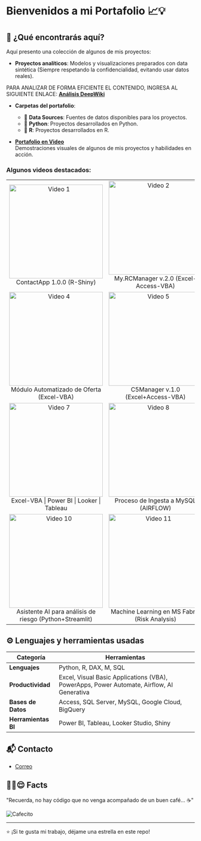 # **Bienvenidos a mi Portafolio** 📈💡

## 🚀 ¿Qué encontrarás aquí?
Aquí presento una colección de algunos de mis proyectos:  
- **Proyectos analíticos**: Modelos y visualizaciones preparados con data sintética (Siempre respetando la confidencialidad, evitando usar datos reales). 

PARA ANALIZAR DE FORMA EFICIENTE EL CONTENIDO, INGRESA AL SIGUIENTE ENLACE:  **[Análisis DeepWiki](https://deepwiki.com/ringoquimico/Portfolio)**  
 
- **Carpetas del portafolio**:  
  - 📁 **Data Sources**: Fuentes de datos disponibles para los proyectos.  
  - 📁 **Python**: Proyectos desarrollados en Python.  
  - 📁 **R**: Proyectos desarrollados en R.
    
- **[Portafolio en Video](https://www.youtube.com/playlist?list=PLw0BQ_z2y2_vW_69NgGv2b7hfv8kKh6Ko)**  
  Demostraciones visuales de algunos de mis proyectos y habilidades en acción.  

### Algunos videos destacados:
<table style="table-layout: fixed; width: 100%;">
  <tr>
    <td align="center" style="width: 33.33%;">
      <a href="https://youtu.be/F6nQHX9olDo">
        <img src="https://img.youtube.com/vi/F6nQHX9olDo/0.jpg" alt="Video 1" width="250"/>
      </a>
      <br><div style="word-wrap: break-word; max-width: 100%; text-align: center;">ContactApp 1.0.0 (R-Shiny)</div>
    </td>
    <td align="center" style="width: 33.33%;">
      <a href="https://youtu.be/sBOK6WT38JU">
        <img src="https://img.youtube.com/vi/sBOK6WT38JU/0.jpg" alt="Video 2" width="250"/>
      </a>
      <br><div style="word-wrap: break-word; max-width: 100%; text-align: center;">My.RCManager v.2.0 (Excel-Access-VBA)</div>
    </td>
    <td align="center" style="width: 33.33%;">
      <a href="https://youtu.be/BLnl0NhVNxM">
        <img src="https://img.youtube.com/vi/BLnl0NhVNxM/0.jpg" alt="Video 3" width="250"/>
      </a>
      <br><div style="word-wrap: break-word; max-width: 100%; text-align: center;">Apetitoso Restaurant (Power Apps+Automate)</div>
    </td>
  </tr>
  <tr>
    <td align="center" style="width: 33.33%;">
      <a href="https://youtu.be/QmfAVkEeaIM">
        <img src="https://img.youtube.com/vi/QmfAVkEeaIM/0.jpg" alt="Video 4" width="250"/>
      </a>
      <br><div style="word-wrap: break-word; max-width: 100%; text-align: center;">Módulo Automatizado de Oferta (Excel-VBA)</div>
    </td>
    <td align="center" style="width: 33.33%;">
      <a href="https://youtu.be/F13BJ3i9ilA">
        <img src="https://img.youtube.com/vi/F13BJ3i9ilA/0.jpg" alt="Video 5" width="250"/>
      </a>
      <br><div style="word-wrap: break-word; max-width: 100%; text-align: center;">C5Manager v.1.0 (Excel+Access-VBA)</div>
    </td>
    <td align="center" style="width: 33.33%;">
      <a href="https://youtu.be/-2JqTp_lcnU">
        <img src="https://img.youtube.com/vi/-2JqTp_lcnU/0.jpg" alt="Video 6" width="250"/>
      </a>
      <br><div style="word-wrap: break-word; max-width: 100%; text-align: center;">Airflow+BigQuery+ML (Risk Analysis)</div>
    </td>
  </tr>
  <tr>
    <td align="center" style="width: 33.33%;">
      <a href="https://youtu.be/M9p6LTcJkOs">
        <img src="https://img.youtube.com/vi/M9p6LTcJkOs/0.jpg" alt="Video 7" width="250"/>
      </a>
      <br><div style="word-wrap: break-word; max-width: 100%; text-align: center;">Excel-VBA | Power BI | Looker | Tableau</div>
    </td>
    <td align="center" style="width: 33.33%;">
      <a href="https://youtu.be/eBS8BfjXEGM">
        <img src="https://img.youtube.com/vi/eBS8BfjXEGM/0.jpg" alt="Video 8" width="250"/>
      </a>
      <br><div style="word-wrap: break-word; max-width: 100%; text-align: center;">Proceso de Ingesta a MySQL (AIRFLOW)</div>
    </td>
    <td align="center" style="width: 33.33%;">
      <a href="https://youtu.be/1c89jF3w34I">
        <img src="https://img.youtube.com/vi/1c89jF3w34I/0.jpg" alt="Video 9" width="250"/>
      </a>
      <br><div style="word-wrap: break-word; max-width: 100%; text-align: center;">Análisis de Riesgo (Shiny App+Asistente AI)</div>
    </td>
  </tr>
  <tr>
    <td align="center" style="width: 33.33%;">
      <a href="https://youtu.be/fZLZ_h8GHq8">
        <img src="https://img.youtube.com/vi/fZLZ_h8GHq8/0.jpg" alt="Video 10" width="250"/>
      </a>
      <br><div style="word-wrap: break-word; max-width: 100%; text-align: center;">Asistente AI para análisis de riesgo (Python+Streamlit)</div>
    </td>
    <td align="center" style="width: 33.33%;">
      <a href="https://youtu.be/NSE45GBUpMA">
        <img src="https://img.youtube.com/vi/NSE45GBUpMA/0.jpg" alt="Video 11" width="250"/>
      </a>
      <br><div style="word-wrap: break-word; max-width: 100%; text-align: center;">Machine Learning en MS Fabric (Risk Analysis)</div>
    </td>
    <td align="center" style="width: 33.33%;">
      <a href="https://youtu.be/XQCd9OFM0-E">
        <img src="https://img.youtube.com/vi/XQCd9OFM0-E/0.jpg" alt="Video 12" width="250"/>
      </a>
      <br><div style="word-wrap: break-word; max-width: 100%; text-align: center;">RiskApp (Power Apps+Automate+Fabric)</div>
    </td>
  </tr>
</table>

## ⚙️ Lenguajes y herramientas usadas
| Categoría                    | Herramientas                              |
|------------------------------|-------------------------------------------|
| **Lenguajes**                | Python, R, DAX, M, SQL                       |
| **Productividad**            | Excel, Visual Basic Applications (VBA), PowerApps, Power Automate, Airflow, AI Generativa    |
| **Bases de Datos**           | Access, SQL Server, MySQL, Google Cloud, BigQuery |
| **Herramientas BI**          | Power BI, Tableau, Looker Studio, Shiny        |

## 📬 Contacto
- [Correo](mailto:ing.jd.rojas@gmail.com)  

## ☝🏻😌 Facts
"Recuerda, no hay código que no venga acompañado de un buen café... ☕"

![Cafecito](https://media.giphy.com/media/lSVL6vdhdZVPW/giphy.gif)  

---

⭐️ ¡Si te gusta mi trabajo, déjame una estrella en este repo!
